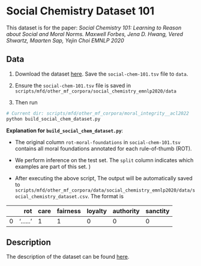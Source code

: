 # Social Chemistry Dataset 101

This dataset is for the paper:
*Social Chemistry 101: Learning to Reason about Social and Moral Norms.
Maxwell Forbes, Jena D. Hwang, Vered Shwartz, Maarten Sap, Yejin Choi
EMNLP 2020*



## Data
1. Download the dataset [here](https://storage.googleapis.com/ai2-mosaic-public/projects/social-chemistry/data/social-chem-101.zip). Save the `social-chem-101.tsv` file to `data`.

2. Ensure the `social-chem-101.tsv` file is saved in `scripts/mfd/other_mf_corpora/social_chemistry_emnlp2020/data`

3. Then run 

```bash
# Current dir: scripts/mfd/other_mf_corpora/moral_integrity__acl2022
python build_social_chem_dataset.py
```

**Explanation for `build_social_chem_dataset.py`**: 
- The original column `rot-moral-foundations` in `social-chem-101.tsv` contains all moral foundations annotated for each rule-of-thumb (ROT). 

- We perform inference on the test set. The `split` column indicates which examples are part of this set. )

- After executing the above script, The output will be automatically saved to `scripts/mfd/other_mf_corpora/data/social_chemistry_emnlp2020/data/social_chemistry_dataset.csv`. The format is

|    |           rot | care                                                                                                                      | fairness   | loyalty   | authority   |sanctity|
|---:|-------------------:|:--------------------------------------------------------------------------------------------------------------------------|:---------------|:--------|:-------------|:-------------|
|  0 | ‘......’     | 1     | 1     | 0     | 0     | 0 |

## Description
The description of the dataset can be found [here](https://github.com/mbforbes/social-chemistry-101#dataset-format).